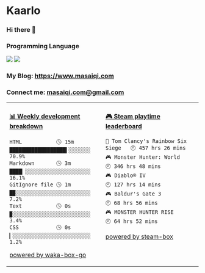 # Kaarlo
### Hi there 👋
### Programming Language
[![](https://img.shields.io/badge/-Golang-00ADD8?style=flat-square&logo=go&logoColor=ffffff)](https://golang.org/)
[![](https://img.shields.io/badge/Java-ED8B00?style=flat-square&logo=openjdk&logoColor=ffffff)](https://openjdk.org/)
### My Blog: https://www.masaiqi.com
### Connect me: masaiqi.com@gmail.com

<table>
<tr>
<td valign="top" width="50%">

<!-- waka-box start -->
#### <a href="https://gist.github.com/01c8d4e646ad9bbb0b6c857a1c04e310" target="_blank">📊 Weekly development breakdown</a>
```text
HTML           🕓 15m ██████████████████▍░░░░░░░ 70.9%
Markdown       🕓 3m  ████▏░░░░░░░░░░░░░░░░░░░░░ 16.1%
GitIgnore file 🕓 1m  █▉░░░░░░░░░░░░░░░░░░░░░░░░  7.2%
Text           🕓 0s  ▉░░░░░░░░░░░░░░░░░░░░░░░░░  3.4%
CSS            🕓 0s  ▎░░░░░░░░░░░░░░░░░░░░░░░░░  1.2%
```
<!-- Powered by https://github.com/YouEclipse/waka-box-go . -->
<!-- waka-box end -->

[powered by waka-box-go](https://github.com/YouEclipse/waka-box-go)

</td>
<td valign="top" width="50%">

<!-- steam-box start -->
#### <a href="https://gist.github.com/c39ee669a9963ccf22cc6a72e7d184a6" target="_blank">🎮 Steam playtime leaderboard</a>
```text
🔫 Tom Clancy's Rainbow Six Siege   🕘 457 hrs 26 mins
🎮 Monster Hunter: World            🕘 346 hrs 48 mins
🎮 Diablo® IV                       🕘 127 hrs 14 mins
🎮 Baldur's Gate 3                  🕘 68 hrs 56 mins
🎮 MONSTER HUNTER RISE              🕘 64 hrs 52 mins
```
<!-- Powered by https://github.com/YouEclipse/steam-box . -->
<!-- steam-box end -->

[powered by steam-box](https://github.com/YouEclipse/steam-box)

</td>
</tr>
</table>
